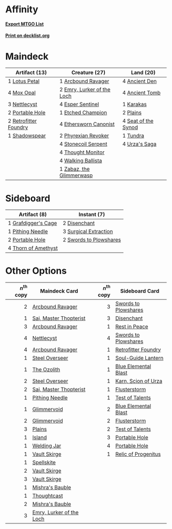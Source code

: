 # Affinity

#### [Export MTGO List](../collection/Affinity/Affinity.txt)
#### [Print on decklist.org](http://decklist.org/?deckmain=4%09Ancient%20Den%0A4%09Ancient%20Tomb%0A1%09Arcbound%20Ravager%0A2%09Emry,%20Lurker%20of%20the%20Loch%0A4%09Esper%20Sentinel%0A1%09Etched%20Champion%0A4%09Ethersworn%20Canonist%0A1%09Karakas%0A1%09Lotus%20Petal%0A4%09Mox%20Opal%0A3%09Nettlecyst%0A2%09Phyrexian%20Revoker%0A2%09Plains%0A2%09Portable%20Hole%0A2%09Retrofitter%20Foundry%0A4%09Seat%20of%20the%20Synod%0A1%09Shadowspear%0A4%09Stonecoil%20Serpent%0A4%09Thought%20Monitor%0A1%09Tundra%0A4%09Urza's%20Saga%0A4%09Walking%20Ballista%0A1%09Zabaz,%20the%20Glimmerwasp&deckside=2%09Disenchant%0A1%09Grafdigger's%20Cage%0A1%09Pithing%20Needle%0A2%09Portable%20Hole%0A3%09Surgical%20Extraction%0A2%09Swords%20to%20Plowshares%0A4%09Thorn%20of%20Amethyst)
# Maindeck

|                                         Artifact (13)                                          |                                            Creature (27)                                            |                                          Land (20)                                           |
|------------------------------------------------------------------------------------------------|-----------------------------------------------------------------------------------------------------|----------------------------------------------------------------------------------------------|
|1 [Lotus Petal](http://gatherer.wizards.com/Pages/Card/Details.aspx?multiverseid=420602)        |1 [Arcbound Ravager](http://gatherer.wizards.com/Pages/Card/Details.aspx?multiverseid=50943)         |4 [Ancient Den](http://gatherer.wizards.com/Pages/Card/Details.aspx?multiverseid=205275)      |
|4 [Mox Opal](http://gatherer.wizards.com/Pages/Card/Details.aspx?multiverseid=397719)           |2 [Emry, Lurker of the Loch](http://gatherer.wizards.com/Pages/Card/Details.aspx?multiverseid=473005)|4 [Ancient Tomb](http://gatherer.wizards.com/Pages/Card/Details.aspx?multiverseid=409567)     |
|3 [Nettlecyst](http://gatherer.wizards.com/Pages/Card/Details.aspx?multiverseid=522307)         |4 [Esper Sentinel](http://gatherer.wizards.com/Pages/Card/Details.aspx?multiverseid=522088)          |1 [Karakas](http://gatherer.wizards.com/Pages/Card/Details.aspx?multiverseid=413782)          |
|2 [Portable Hole](http://gatherer.wizards.com/Pages/Card/Details.aspx?multiverseid=527320)      |1 [Etched Champion](http://gatherer.wizards.com/Pages/Card/Details.aspx?multiverseid=397710)         |2 [Plains](http://gatherer.wizards.com/Pages/Card/Details.aspx?multiverseid=439856)           |
|2 [Retrofitter Foundry](http://gatherer.wizards.com/Pages/Card/Details.aspx?multiverseid=450658)|4 [Ethersworn Canonist](http://gatherer.wizards.com/Pages/Card/Details.aspx?multiverseid=174931)     |4 [Seat of the Synod](http://gatherer.wizards.com/Pages/Card/Details.aspx?multiverseid=420940)|
|1 [Shadowspear](http://gatherer.wizards.com/Pages/Card/Details.aspx?multiverseid=476487)        |2 [Phyrexian Revoker](http://gatherer.wizards.com/Pages/Card/Details.aspx?multiverseid=383343)       |1 [Tundra](http://gatherer.wizards.com/Pages/Card/Details.aspx?multiverseid=885)              |
|                                                                                                |4 [Stonecoil Serpent](http://gatherer.wizards.com/Pages/Card/Details.aspx?multiverseid=473197)       |4 [Urza's Saga](http://gatherer.wizards.com/Pages/Card/Details.aspx?multiverseid=522335)      |
|                                                                                                |4 [Thought Monitor](http://gatherer.wizards.com/Pages/Card/Details.aspx?multiverseid=522147)         |                                                                                              |
|                                                                                                |4 [Walking Ballista](http://gatherer.wizards.com/Pages/Card/Details.aspx?multiverseid=423848)        |                                                                                              |
|                                                                                                |1 [Zabaz, the Glimmerwasp](http://gatherer.wizards.com/Pages/Card/Details.aspx?multiverseid=522319)  |                                                                                              |


# Sideboard

|                                         Artifact (8)                                         |                                          Instant (7)                                           |
|----------------------------------------------------------------------------------------------|------------------------------------------------------------------------------------------------|
|1 [Grafdigger's Cage](http://gatherer.wizards.com/Pages/Card/Details.aspx?multiverseid=278452)|2 [Disenchant](http://gatherer.wizards.com/Pages/Card/Details.aspx?multiverseid=847)            |
|1 [Pithing Needle](http://gatherer.wizards.com/Pages/Card/Details.aspx?multiverseid=129526)   |3 [Surgical Extraction](http://gatherer.wizards.com/Pages/Card/Details.aspx?multiverseid=397706)|
|2 [Portable Hole](http://gatherer.wizards.com/Pages/Card/Details.aspx?multiverseid=527320)    |2 [Swords to Plowshares](http://gatherer.wizards.com/Pages/Card/Details.aspx?multiverseid=869)  |
|4 [Thorn of Amethyst](http://gatherer.wizards.com/Pages/Card/Details.aspx?multiverseid=140166)|                                                                                                |


# Other Options

|*n*<sup>th</sup> copy|                                           Maindeck Card                                           |*n*<sup>th</sup> copy|                                        Sideboard Card                                        |
|--------------------:|---------------------------------------------------------------------------------------------------|--------------------:|----------------------------------------------------------------------------------------------|
|                    2|[Arcbound Ravager](http://gatherer.wizards.com/Pages/Card/Details.aspx?multiverseid=50943)         |                    3|[Swords to Plowshares](http://gatherer.wizards.com/Pages/Card/Details.aspx?multiverseid=869)  |
|                    1|[Sai, Master Thopterist](http://gatherer.wizards.com/Pages/Card/Details.aspx?multiverseid=447205)  |                    3|[Disenchant](http://gatherer.wizards.com/Pages/Card/Details.aspx?multiverseid=847)            |
|                    3|[Arcbound Ravager](http://gatherer.wizards.com/Pages/Card/Details.aspx?multiverseid=50943)         |                    1|[Rest in Peace](http://gatherer.wizards.com/Pages/Card/Details.aspx?multiverseid=442021)      |
|                    4|[Nettlecyst](http://gatherer.wizards.com/Pages/Card/Details.aspx?multiverseid=522307)              |                    4|[Swords to Plowshares](http://gatherer.wizards.com/Pages/Card/Details.aspx?multiverseid=869)  |
|                    4|[Arcbound Ravager](http://gatherer.wizards.com/Pages/Card/Details.aspx?multiverseid=50943)         |                    1|[Retrofitter Foundry](http://gatherer.wizards.com/Pages/Card/Details.aspx?multiverseid=450658)|
|                    1|[Steel Overseer](http://gatherer.wizards.com/Pages/Card/Details.aspx?multiverseid=222714)          |                    1|[Soul-Guide Lantern](http://gatherer.wizards.com/Pages/Card/Details.aspx?multiverseid=476488) |
|                    1|[The Ozolith](http://gatherer.wizards.com/Pages/Card/Details.aspx?multiverseid=479757)             |                    1|[Blue Elemental Blast](http://gatherer.wizards.com/Pages/Card/Details.aspx?multiverseid=694)  |
|                    2|[Steel Overseer](http://gatherer.wizards.com/Pages/Card/Details.aspx?multiverseid=222714)          |                    1|[Karn, Scion of Urza](http://gatherer.wizards.com/Pages/Card/Details.aspx?multiverseid=442889)|
|                    2|[Sai, Master Thopterist](http://gatherer.wizards.com/Pages/Card/Details.aspx?multiverseid=447205)  |                    1|[Flusterstorm](http://gatherer.wizards.com/Pages/Card/Details.aspx?multiverseid=228255)       |
|                    1|[Pithing Needle](http://gatherer.wizards.com/Pages/Card/Details.aspx?multiverseid=129526)          |                    1|[Test of Talents](http://gatherer.wizards.com/Pages/Card/Details.aspx?multiverseid=513536)    |
|                    1|[Glimmervoid](http://gatherer.wizards.com/Pages/Card/Details.aspx?multiverseid=370425)             |                    2|[Blue Elemental Blast](http://gatherer.wizards.com/Pages/Card/Details.aspx?multiverseid=694)  |
|                    2|[Glimmervoid](http://gatherer.wizards.com/Pages/Card/Details.aspx?multiverseid=370425)             |                    2|[Flusterstorm](http://gatherer.wizards.com/Pages/Card/Details.aspx?multiverseid=228255)       |
|                    3|[Plains](http://gatherer.wizards.com/Pages/Card/Details.aspx?multiverseid=439856)                  |                    2|[Test of Talents](http://gatherer.wizards.com/Pages/Card/Details.aspx?multiverseid=513536)    |
|                    1|[Island](http://gatherer.wizards.com/Pages/Card/Details.aspx?multiverseid=439857)                  |                    3|[Portable Hole](http://gatherer.wizards.com/Pages/Card/Details.aspx?multiverseid=527320)      |
|                    1|[Welding Jar](http://gatherer.wizards.com/Pages/Card/Details.aspx?multiverseid=48328)              |                    4|[Portable Hole](http://gatherer.wizards.com/Pages/Card/Details.aspx?multiverseid=527320)      |
|                    1|[Vault Skirge](http://gatherer.wizards.com/Pages/Card/Details.aspx?multiverseid=217984)            |                    1|[Relic of Progenitus](http://gatherer.wizards.com/Pages/Card/Details.aspx?multiverseid=174824)|
|                    1|[Spellskite](http://gatherer.wizards.com/Pages/Card/Details.aspx?multiverseid=397743)              |                     |                                                                                              |
|                    2|[Vault Skirge](http://gatherer.wizards.com/Pages/Card/Details.aspx?multiverseid=217984)            |                     |                                                                                              |
|                    3|[Vault Skirge](http://gatherer.wizards.com/Pages/Card/Details.aspx?multiverseid=217984)            |                     |                                                                                              |
|                    1|[Mishra's Bauble](http://gatherer.wizards.com/Pages/Card/Details.aspx?multiverseid=122122)         |                     |                                                                                              |
|                    1|[Thoughtcast](http://gatherer.wizards.com/Pages/Card/Details.aspx?multiverseid=222732)             |                     |                                                                                              |
|                    2|[Mishra's Bauble](http://gatherer.wizards.com/Pages/Card/Details.aspx?multiverseid=122122)         |                     |                                                                                              |
|                    3|[Emry, Lurker of the Loch](http://gatherer.wizards.com/Pages/Card/Details.aspx?multiverseid=473005)|                     |                                                                                              |

